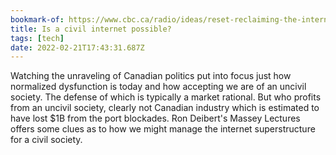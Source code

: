 ```yaml
---
bookmark-of: https://www.cbc.ca/radio/ideas/reset-reclaiming-the-internet-for-civil-society-1.5795345
title: Is a civil internet possible?
tags: [tech]
date: 2022-02-21T17:43:31.687Z
---
```

Watching the unraveling of Canadian politics put into focus just how normalized dysfunction is today and how accepting we are of an uncivil society. The defense of which is typically a market rational. But who profits from an uncivil society, clearly not Canadian industry which is estimated to have lost $1B from the port blockades. Ron Deibert's Massey Lectures offers some clues as to how we might manage the internet superstructure for a civil society.